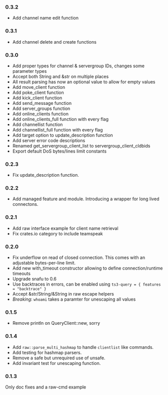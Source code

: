 ### 0.3.2

- Add channel name edit function

### 0.3.1

- Add channel delete and create functions

### 0.3.0
- Add proper types for channel & servergroup IDs, changes some parameter types
- Accept both String and &str on multiple places
- All result parsing has now an optional value to allow for empty values
- Add move_client function
- Add poke_client function
- Add kick_client function
- Add send_message function
- Add server_groups function
- Add online_clients function
- Add online_clients_full function with every flag
- Add channellist function
- Add channellist_full function with every flag
- Add target option to update_description function
- Add server error code descriptions
- Renamed get_servergroup_client_list to servergroup_client_cldbids
- Export default DoS bytes/lines limit constants

### 0.2.3
- Fix update_description function.

### 0.2.2
- Add managed feature and module. Introducing a wrapper for long lived connectons.

### 0.2.1
- Add raw interface example for client name retrieval
- Fix crates.io category to include teamspeak

### 0.2.0
- Fix underflow on read of closed connection. This comes with an adjustable bytes-per-line limit.
- Add new with_timeout constructor allowing to define connection/runtime timeouts
- Upgrade snafu to 0.6
- Use backtraces in errors, can be enabled using `ts3-query = { features = "backtrace" }`
- Accept &str/String/&String in raw escape helpers
- *Breaking*: `whoami` takes a paramter for unescaping all values

### 0.1.5
- Remove println on QueryClient::new, sorry

### 0.1.4
- Add `raw::parse_multi_hashmap` to handle `clientlist` like commands.
- Add testing for hashmap parsers.
- Remove a safe but unrequired use of unsafe.
- Add invariant test for unescaping function.

### 0.1.3
Only doc fixes and a raw-cmd example